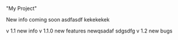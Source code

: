"My Project"
 
New info coming soon
asdfasdf
kekekekek

v 1.1 new info
v 1.1.0 new features
newqsadaf
sdgsdfg
v 1.2 new bugs